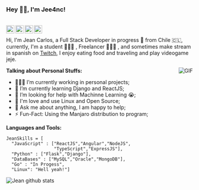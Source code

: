 ### Hey 👋🏽, I'm Jee4nc!

<br/>


<a href="https://twitter.com/zeeeta_">
  <img align="left" alt="Abhishek Naidu | Twitter" width="22px" src="https://cdn.jsdelivr.net/npm/simple-icons@v3/icons/twitter.svg" />
</a>
<a href="https://www.linkedin.com/in/jean-carlos-joel-aldea-alarcon-311852164/">
  <img align="left" alt="Abhishek's LinkdeIN" width="22px" src="https://cdn.jsdelivr.net/npm/simple-icons@v3/icons/linkedin.svg" />
</a>
<a href="https://t.me/jee4nc">
  <img align="left" alt="Abhishek's Telegram" width="22px" src="https://cdn.jsdelivr.net/npm/simple-icons@v3/icons/telegram.svg" />
</a>
<a href="https://www.instagram.com/zeeeta_/">
  <img align="left" alt="Abhishek's Instagram" width="22px" src="https://cdn.jsdelivr.net/npm/simple-icons@v3/icons/instagram.svg" />
</a>



<br />

Hi, I'm Jean Carlos, a Full Stack Developer in progress 🚀 from Chile 🇨🇱, currently, I'm a student 🙍🏽‍♂️ , Freelancer 👨🏽‍💻 , and sometimes make stream in spanish on [Twitch](https://www.twitch.tv/zeeeta_), I enjoy eating food and traveling and play videogame jeje.

  <img align="right" alt="GIF" src="https://media.giphy.com/media/836HiJc7pgzy8iNXCn/giphy.gif" />
  
**Talking about Personal Stuffs:**

- 👨🏽‍💻 I’m currently working in personal projects;
- 🌱 I’m currently learning Django and ReactJS; 
- 🤔 I’m looking for help with Machinne Learning 😭;
- 🐧 I'm love and use Linux and Open Source;
- 💬 Ask me about anything, I am happy to help;
- ⚡️ Fun-Fact: Using the Manjaro distribution to program;

**Languages and Tools:**  

``` 
JeanSkills = [
  "JavaScript" : ["ReactJS","Angular","NodeJS",
                  "TypeScript","ExpressJS"],
  "Python" : ["Flask","Django"],
  "DataBases" : ["MySQL","Oracle","MongoDB"],
  "Go" : "In Progess",
  "Linux": "Hell yeah!"]
``` 



![Jean github stats](https://github-readme-stats.vercel.app/api?username=jee4nc&show_icons=true&hide_border=true)

